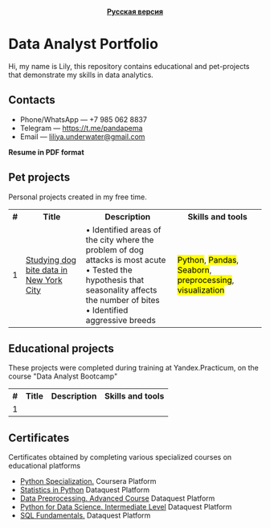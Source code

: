 <p align="center"><a href="https://github.com/lily-pogodina/Data-Analyst-Portfolio-Ru"><b>Русская версия</b></a></p>


# Data Analyst Portfolio

Hi, my name is Lily, this repository contains educational and pet-projects that demonstrate my skills in data analytics.
## Contacts

* Phone/WhatsApp — +7 985 062 8837
* Telegram — https://t.me/pandapema
* Email — liliya.underwater@gmail.com

**Resume in PDF format**

## Pet projects

Personal projects created in my free time.

<table>
<tr>
<th>#</th>
<th>Title</th>
<th>Description</th>
<th>Skills and tools</th>
</tr>
<tr>
<td>1</td>
<td><a href="https://github.com/lily-pogodina/Data-Analyst-Portfolio-En/tree/main/Dog_bites_analysys_en">Studying dog bite data in New York City</a></td>
<td>• Identified areas of the city where the problem of dog attacks is most acute <br>• Tested the hypothesis that seasonality affects the number of bites <br>• Identified aggressive breeds</td>
<td> <mark>Python</mark>, <mark>Pandas</mark>, <mark>Seaborn</mark>, <mark>preprocessing</mark>, <mark>visualization</mark></td>
</tr>
</table>

## Educational projects

These projects were completed during training at Yandex.Practicum, on the course "Data Analyst Bootcamp"

<table>
<tr>
<th>#</th>
<th>Title</th>
<th>Description</th>
<th>Skills and tools</th>
</tr>
<tr>
<td>1</td>
<td> </td>
<td> </td>
<td> </td>
</tr>
</table>

## Certificates

Certificates obtained by completing various specialized courses on educational platforms
* [Python Specialization.](https://github.com/lily-pogodina/Data-Analyst-Portfolio-Ru/blob/main/Python_specialization.pdf) Coursera Platform
* [Statistics in Python](https://github.com/lily-pogodina/Data-Analyst-Portfolio-Ru/blob/main/Liliya-Pogodina--Intermediate-Statistics-in-Python.pdf) Dataquest Platform
* [Data Preprocessing. Advanced Course](https://github.com/lily-pogodina/Data-Analyst-Portfolio-Ru/blob/main/liliya-pogodina-python-data-cleaning-advanced.pdf) Dataquest Platform
* [Python for Data Science. Intermediate Level](https://github.com/lily-pogodina/Data-Analyst-Portfolio-Ru/blob/main/liliya-pogodina-python-for-data-science-intermediate.pdf) Dataquest Platform
* [SQL Fundamentals.](https://github.com/lily-pogodina/Data-Analyst-Portfolio-Ru/blob/main/liliya-pogodina-sql-fundamentals.pdf) Dataquest Platform
